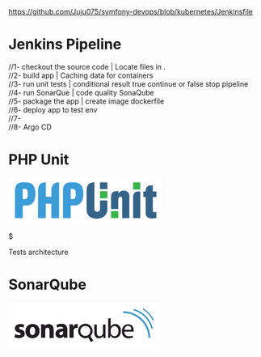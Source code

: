 https://github.com/Juju075/symfony-devops/blob/kubernetes/Jenkinsfile



# Jenkins Pipeline 

//1- checkout the source code  | Locate files in .<br>
//2- build app | Caching data for containers<br>
//3- run unit tests | conditional result true continue or false stop pipeline<br>
//4- run SonarQue | code quality SonaQube<br>
//5- package the app | create image dockerfile<br>
//6- deploy app to test env<br>
//7-<br>
//8- Argo CD<br>

# PHP Unit
<img src="/public/images/1280px-PHPUnit_Logo.svg.png" height="90">

$ 

Tests architecture

# SonarQube
<img src="/public/images/sonarqube-logo-square-small.png">